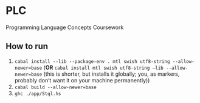 # PLC
Programming Language Concepts Coursework

## How to run
1. ```cabal install --lib --package-env . mtl swish utf8-string --allow-newer=base```
	(**OR** ```cabal install mtl swish utf8-string —lib --allow-newer=base``` (this is shorter, but installs it globally; you, as markers, probably don’t want it on your machine permanently))
2. ```cabal build --allow-newer=base```
3. ```ghc ./app/Stql.hs```